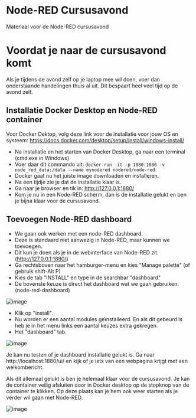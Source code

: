 # Node-RED Cursusavond
Materiaal voor de Node-RED cursusavond

# Voordat je naar de cursusavond komt
Als je tijdens de avond zelf op je laptop mee wil doen, voer dan onderstaande handelingen thuis al uit.
Dit bespaart heel veel tijd op de avond zelf.

## Installatie Docker Desktop en Node-RED container
Voor Docker Dektop, volg deze link voor de installatie voor jouw OS en systeem:
https://docs.docker.com/desktop/setup/install/windows-install/

* Na installatie en het starten van Docker Desktop, ga naar een terminal (cmd.exe in Windows)
* Voer daar dit commando uit: `docker run -it -p 1880:1880 -v node_red_data:/data --name mynodered nodered/node-red`
* Docker gaat nu het juiste image downloaden en installeren.
* Na een tijdje zie je dat de installatie klaar is.
* Ga naar je browser en tik in: http://127.0.0.1:1880/
* Kom je nu in een Node-RED scherm, dan is de installatie gelukt en ben je bijna klaar voor de cursusavond.

## Toevoegen Node-RED dashboard
* We gaan ook werken met een node-RED dashboard.
* Deze is standaard niet aanwezig in Node-RED, maar kunnen we toevoegen.
* Dit kun je doen als je in de webinterface van Node-RED zit. (http://127.0.0.1:1880/)
* Ga rechtsboven naar het hamburger-menu en kies "Manage palette" (of gebruik shift-Alt P)
* Kies de tab "INSTALL" en type in de searchbar "dashboard"
* De bovenste keuze is direct het dashboard wat we gaan gebruiken. (node-red-dashboard)

![image](https://github.com/user-attachments/assets/eb9e4006-661f-47ce-b992-db8ed9cc0134)

* Klik op "install".
* Nu worden er een aantal modules geïnstalleerd. En als dit gebeurd is heb je in het menu links een aantal keuzes extra gekregen.
* Het "dashboard" tab.

![image](https://github.com/user-attachments/assets/05523825-3bb4-4d10-890d-1d372cd76bc6)

Je kan nu testen of je dashboard installatie gelukt is. Ga naar http://localhost:1880/ui/ en kijk of je iets van een webpagina krijgt met een welkombericht.

Als dit allemaal gelukt is ben je helemaal klaar voor de cursusavond. Je kan de container veilig afsluiten door in Docker desktop op de stopknop van de container te klikken. Op deze plaats kan je hem ook weer starten als je verder wil gaan met Node-RED.

![image](https://github.com/user-attachments/assets/8a0d78e8-708e-41cb-a3ef-72fb021de4e0)




